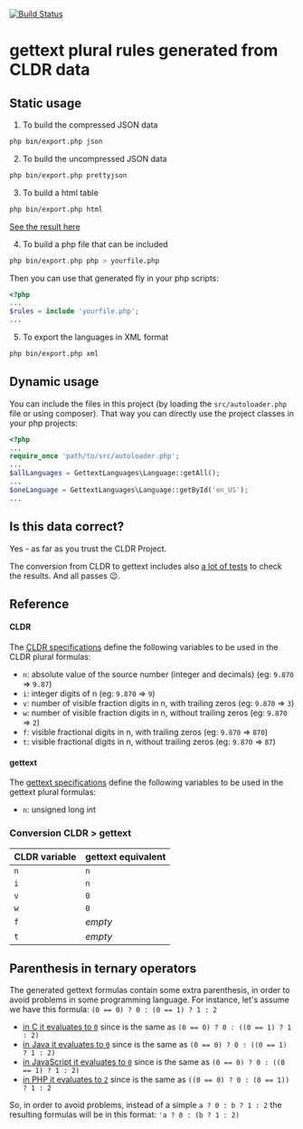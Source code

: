 [![Build Status](https://api.travis-ci.org/mlocati/cldr-to-gettext-plural-rules.svg?branch=master)](https://travis-ci.org/mlocati/cldr-to-gettext-plural-rules)
# gettext plural rules generated from CLDR data


## Static usage

1. To build the compressed JSON data
  ```bash
  php bin/export.php json
  ```

2. To build the uncompressed JSON data
  ```bash
  php bin/export.php prettyjson
  ```

3. To build a html table
  ```bash
  php bin/export.php html
  ```
  [See the result here](http://mlocati.github.io/cldr-to-gettext-plural-rules/)

4. To build a php file that can be included
  ```bash
  php bin/export.php php > yourfile.php
  ```
  Then you can use that generated fly in your php scripts:
  ```php
  <?php
  ...
  $rules = include 'yourfile.php';
  ...
  ```

5. To export the languages in XML format
  ```bash
  php bin/export.php xml
  ```


## Dynamic usage

You can include the files in this project (by loading the `src/autoloader.php` file or using composer).
That way you can directly use the project classes in your php projects:
```php
<?php
...
require_once 'path/to/src/autoloader.php';
...
$allLanguages = GettextLanguages\Language::getAll();
...
$oneLanguage = GettextLanguages\Language::getById('en_US');
...
```


## Is this data correct?

Yes - as far as you trust the CLDR Project.

The conversion from CLDR to gettext includes also [a lot of tests](https://travis-ci.org/mlocati/cldr-to-gettext-plural-rules) to check the results.
And all passes :wink:.



## Reference

#### CLDR

The [CLDR specifications](http://unicode.org/reports/tr35/tr35-numbers.html#Language_Plural_Rules) define the following variables to be used in the CLDR plural formulas:
- `n`: absolute value of the source number (integer and decimals) (eg: `9.870` => `9.87`)
- `i`: integer digits of n (eg: `9.870` => `9`)
- `v`: number of visible fraction digits in n, with trailing zeros (eg: `9.870` => `3`)
- `w`: number of visible fraction digits in n, without trailing zeros (eg: `9.870` => `2`)
- `f`: visible fractional digits in n, with trailing zeros (eg: `9.870` => `870`)
- `t`: visible fractional digits in n, without trailing zeros (eg: `9.870` => `87`)

#### gettext
The [gettext specifications](http://www.gnu.org/savannah-checkouts/gnu/gettext/manual/html_node/Plural-forms.html) define the following variables to be used in the gettext plural formulas:
- `n`: unsigned long int

### Conversion CLDR > gettext

| CLDR variable | gettext equivalent |
|---------------|--------------------|
| `n`           | `n`                |
| `i`           | `n`                |
| `v`           | `0`                |
| `w`           | `0`                |
| `f`           | *empty*            |
| `t`           | *empty*            |


## Parenthesis in ternary operators

The generated gettext formulas contain some extra parenthesis, in order to avoid problems in some programming language.
For instance, let's assume we have this formula:
`(0 == 0) ? 0 : (0 == 1) ? 1 : 2`
- [in C it evaluates to `0`](http://codepad.org/Epw5WkmJ) since is the same as `(0 == 0) ? 0 : ((0 == 1) ? 1 : 2)`
- [in Java it evaluates to `0`](https://ideone.com/vbRHjW) since is the same as `(0 == 0) ? 0 : ((0 == 1) ? 1 : 2)`
- [in JavaScript it evaluates to `0`](http://jsfiddle.net/7fnxa599/) since is the same as `(0 == 0) ? 0 : ((0 == 1) ? 1 : 2)`
- [in PHP it evaluates to `2`](http://3v4l.org/QAAnA) since is the same as `((0 == 0) ? 0 : (0 == 1)) ? 1 : 2`

So, in order to avoid problems, instead of a simple
`a ? 0 : b ? 1 : 2`
the resulting formulas will be in this format:
`'a ? 0 : (b ? 1 : 2)`
